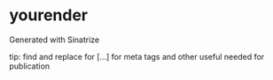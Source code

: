 # yourender

Generated with Sinatrize

tip: find and replace for [...] for meta tags and other useful needed for publication